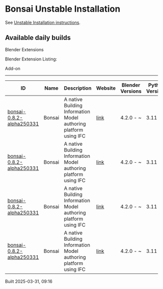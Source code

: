 # Bonsai Unstable Installation

See [Unstable Installation instructions](https://docs.bonsaibim.org/guides/development/installation.html#unstable-installation).

## Available daily builds

Blender Extensions


Blender Extension Listing:

Add-on

---

| ID | Name | Description | Website | Blender Versions | Python Versions | Platforms | Size |
| --- | --- | --- | --- | --- | --- | --- | --- |
| [bonsai-0.8.2-alpha250331](https://github.com/IfcOpenShell/IfcOpenShell/releases/download/bonsai-0.8.2-alpha2503310912/bonsai_py311-0.8.2-alpha250331-macos-arm64.zip?repository=https://raw.githubusercontent.com/IfcOpenShell/bonsai_unstable_repo/main/index.json&blender_version_min=4.2.0&platforms=macos-arm64&python_versions=3.11) | Bonsai | A native Building Information Model authoring platform using IFC | [link](https://bonsaibim.org/) | 4.2.0 - ~ | 3.11 | macos-arm64 | 102.6MB |
| [bonsai-0.8.2-alpha250331](https://github.com/IfcOpenShell/IfcOpenShell/releases/download/bonsai-0.8.2-alpha2503310912/bonsai_py311-0.8.2-alpha250331-macos-x64.zip?repository=https://raw.githubusercontent.com/IfcOpenShell/bonsai_unstable_repo/main/index.json&blender_version_min=4.2.0&platforms=macos-x64&python_versions=3.11) | Bonsai | A native Building Information Model authoring platform using IFC | [link](https://bonsaibim.org/) | 4.2.0 - ~ | 3.11 | macos-x64 | 101.0MB |
| [bonsai-0.8.2-alpha250331](https://github.com/IfcOpenShell/IfcOpenShell/releases/download/bonsai-0.8.2-alpha2503310912/bonsai_py311-0.8.2-alpha250331-windows-x64.zip?repository=https://raw.githubusercontent.com/IfcOpenShell/bonsai_unstable_repo/main/index.json&blender_version_min=4.2.0&platforms=windows-x64&python_versions=3.11) | Bonsai | A native Building Information Model authoring platform using IFC | [link](https://bonsaibim.org/) | 4.2.0 - ~ | 3.11 | windows-x64 | 82.8MB |
| [bonsai-0.8.2-alpha250331](https://github.com/IfcOpenShell/IfcOpenShell/releases/download/bonsai-0.8.2-alpha2503310912/bonsai_py311-0.8.2-alpha250331-linux-x64.zip?repository=https://raw.githubusercontent.com/IfcOpenShell/bonsai_unstable_repo/main/index.json&blender_version_min=4.2.0&platforms=linux-x64&python_versions=3.11) | Bonsai | A native Building Information Model authoring platform using IFC | [link](https://bonsaibim.org/) | 4.2.0 - ~ | 3.11 | linux-x64 | 108.6MB |

Built 2025-03-31, 09:16